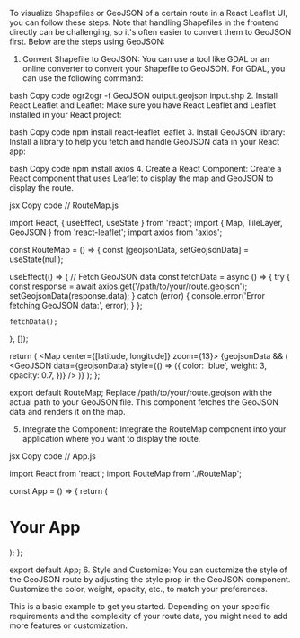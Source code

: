 To visualize Shapefiles or GeoJSON of a certain route in a React Leaflet UI, you can follow these steps. Note that handling Shapefiles in the frontend directly can be challenging, so it's often easier to convert them to GeoJSON first. Below are the steps using GeoJSON:

1. Convert Shapefile to GeoJSON:
You can use a tool like GDAL or an online converter to convert your Shapefile to GeoJSON. For GDAL, you can use the following command:

bash
Copy code
ogr2ogr -f GeoJSON output.geojson input.shp
2. Install React Leaflet and Leaflet:
Make sure you have React Leaflet and Leaflet installed in your React project:

bash
Copy code
npm install react-leaflet leaflet
3. Install GeoJSON library:
Install a library to help you fetch and handle GeoJSON data in your React app:

bash
Copy code
npm install axios
4. Create a React Component:
Create a React component that uses Leaflet to display the map and GeoJSON to display the route.

jsx
Copy code
// RouteMap.js

import React, { useEffect, useState } from 'react';
import { Map, TileLayer, GeoJSON } from 'react-leaflet';
import axios from 'axios';

const RouteMap = () => {
  const [geojsonData, setGeojsonData] = useState(null);

  useEffect(() => {
    // Fetch GeoJSON data
    const fetchData = async () => {
      try {
        const response = await axios.get('/path/to/your/route.geojson');
        setGeojsonData(response.data);
      } catch (error) {
        console.error('Error fetching GeoJSON data:', error);
      }
    };

    fetchData();
  }, []);

  return (
    <Map center={[latitude, longitude]} zoom={13}>
      <TileLayer
        url="https://{s}.tile.openstreetmap.org/{z}/{x}/{y}.png"
        attribution='&copy; <a href="https://www.openstreetmap.org/copyright">OpenStreetMap</a> contributors'
      />
      {geojsonData && (
        <GeoJSON
          data={geojsonData}
          style={() => ({
            color: 'blue',
            weight: 3,
            opacity: 0.7,
          })}
        />
      )}
    </Map>
  );
};

export default RouteMap;
Replace /path/to/your/route.geojson with the actual path to your GeoJSON file. This component fetches the GeoJSON data and renders it on the map.

5. Integrate the Component:
Integrate the RouteMap component into your application where you want to display the route.

jsx
Copy code
// App.js

import React from 'react';
import RouteMap from './RouteMap';

const App = () => {
  return (
    <div>
      <h1>Your App</h1>
      <RouteMap />
    </div>
  );
};

export default App;
6. Style and Customize:
You can customize the style of the GeoJSON route by adjusting the style prop in the GeoJSON component. Customize the color, weight, opacity, etc., to match your preferences.

This is a basic example to get you started. Depending on your specific requirements and the complexity of your route data, you might need to add more features or customization.
